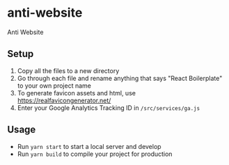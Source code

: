 # anti-website
Anti Website

## Setup

1. Copy all the files to a new directory
2. Go through each file and rename anything that says "React Boilerplate" to your own project name
3. To generate favicon assets and html, use https://realfavicongenerator.net/
4. Enter your Google Analytics Tracking ID in `/src/services/ga.js`

## Usage

- Run `yarn start` to start a local server and develop
- Run `yarn build` to compile your project for production
